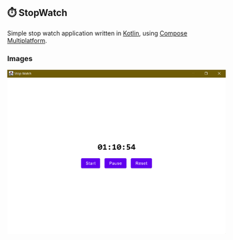 ## :stopwatch: StopWatch

Simple stop watch application written in [Kotlin](https://kotlinlang.org/), using [Compose Multiplatform](https://www.jetbrains.com/lp/compose-mpp/).

### Images

<div>
 <img src=".github/Screenshot.png" alt="StopWatch Preview">
</div>

